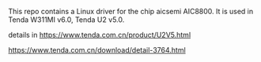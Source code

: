 This repo contains a Linux driver for the chip aicsemi AIC8800.
It is used in Tenda W311MI v6.0, Tenda U2 v5.0.

details in
https://www.tenda.com.cn/product/U2V5.html

https://www.tenda.com.cn/download/detail-3764.html
